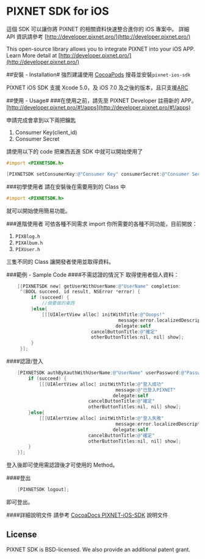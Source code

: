 PIXNET SDK for iOS
==============

這個 SDK 可以讓你將 PIXNET 的相關資料快速整合進你的 iOS 專案中。
詳細 API 資訊請參考 [http://developer.pixnet.pro/](http://developer.pixnet.pro/)
 
This open-source library allows you to integrate PIXNET into your iOS APP.
Learn More detail at [http://developer.pixnet.pro/](http://developer.pixnet.pro/) 

##安裝 - Installation#
強烈建議使用 [CocoaPods](http://cocoapods.org/) 搜尋並安裝`pixnet-ios-sdk`

PIXNET iOS SDK 支援 Xcode 5.0，及 iOS 7.0 及之後的版本，且只支援[ARC](http://en.wikipedia.org/wiki/Automatic_Reference_Counting)

##使用 - Usage#
###在使用之前，請先至 PIXNET Developer 註冊新的 APP。
[http://developer.pixnet.pro/#!/apps](http://developer.pixnet.pro/#!/apps)

申請完成會拿到以下兩把鑰匙

 1. Consumer Key(client_id)
 2. Consumer Secret 

請使用以下的 code 把東西丟進 SDK 中就可以開始使用了
```objective-c
#import <PIXNETSDK.h>

[PIXNETSDK setConsumerKey:@"Consumer Key" consumerSecret:@"Consumer Secret"];
```

###初學使用者
請在安裝後在需要用到的 Class 中

```objective-c
#import <PIXNETSDK.h>
```

就可以開始使用簡易功能。


###進階使用者
可依各種不同需求 import 你所需要的各種不同功能，目前開放：

 1. `PIXBlog.h`
 2. `PIXAlbum.h`
 3. `PIXUser.h`

三隻不同的 Class 讓開發者使用並取得資料。

###範例 - Sample Code
####不需認證的情況下
取得使用者個人資料：
```Objective-C
    [[PIXNETSDK new] getUserWithUserName:@"UserName" completion:
     ^(BOOL succeed, id result, NSError *error) {
         if (succeed) {
             //做要做的東西
         }else{
             [[[UIAlertView alloc] initWithTitle:@"Ooops!"
                                         message:error.localizedDescription
                                        delegate:self
                               cancelButtonTitle:@"確定"
                               otherButtonTitles:nil, nil] show];
         }
     }];
```
####認證/登入
```Objective-C
    [PIXNETSDK authByXauthWithUserName:@"UserName" userPassword:@"Password" requestCompletion:^(BOOL succeed, id result, NSError *error) {
        if (succeed) {
            [[[UIAlertView alloc] initWithTitle:@"登入成功"
                                        message:@"已登入PIXNET"
                                       delegate:self
                              cancelButtonTitle:@"確定"
                              otherButtonTitles:nil, nil] show];
        }else{
            [[[UIAlertView alloc] initWithTitle:@"登入失敗"
                                        message:error.localizedDescription
                                       delegate:self
                              cancelButtonTitle:@"確定"
                              otherButtonTitles:nil, nil] show];
        }
    }];
```
登入後即可使用需認證後才可使用的 Method。

####登出
```Objective-C
    [PIXNETSDK logout];
```
即可登出。

####詳細說明文件
請參考 [CocoaDocs PIXNET-iOS-SDK](http://cocoadocs.org/docsets/PIXNET-iOS-SDK/0.2/index.html) 說明文件

## License
PIXNET SDK is BSD-licensed. We also provide an additional patent grant.

